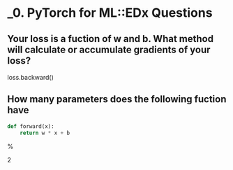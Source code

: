# _0. PyTorch for ML::EDx Questions

## Your loss is a fuction of w and b. What method will calculate or accumulate gradients of your loss?

loss.backward()

## How many parameters does the following fuction have

```python
def forward(x):
    return w * x + b
```

%

2